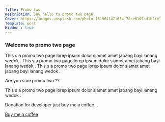 ```yaml
---
Title: Promo two
Description: Say hello to promo two page.
Cover: https://images.unsplash.com/photo-1519641471654-76ce0107ad1b?ixlib=rb-4.0.3&ixid=M3wxMjA3fDB8MHxwaG90by1wYWdlfHx8fGVufDB8fHx8fA%3D%3D&auto=format&fit=crop&w=1471&q=80
Template: post
Hidden : true
---
```


### Welcome to promo two page

This s a promo two page lorep ipsum dolor siamet amet jabang bayi lanang wedok . This s a promo two page lorep ipsum dolor siamet amet jabang bayi lanang wedok . This s a promo two page lorep ipsum dolor siamet amet jabang bayi lanang wedok . 

Are you sure promo two  ??

This s a promo two page lorep ipsum dolor siamet amet jabang bayi lanang wedok . 


Donation for developer just buy me a coffee... 

<a href="https://app.midtrans.com/payment-links/1647457988722" role="button" class="contrast outline">Buy me a coffee</a>